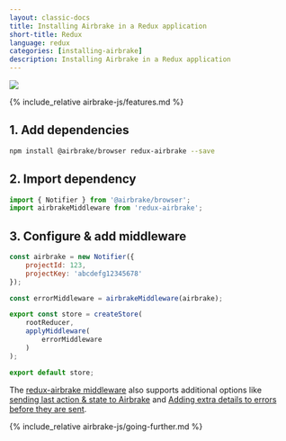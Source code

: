 ```yaml
---
layout: classic-docs
title: Installing Airbrake in a Redux application
short-title: Redux
language: redux
categories: [installing-airbrake]
description: Installing Airbrake in a Redux application
---
```


![](https://s3.amazonaws.com/document-resources/jsbrakeman.png)

{% include_relative airbrake-js/features.md %}


## 1. Add dependencies
``` bash
npm install @airbrake/browser redux-airbrake --save
```

## 2. Import dependency
``` js
import { Notifier } from '@airbrake/browser';
import airbrakeMiddleware from 'redux-airbrake';
```

## 3. Configure & add middleware
``` js
const airbrake = new Notifier({
    projectId: 123,
    projectKey: 'abcdefg12345678'
});

const errorMiddleware = airbrakeMiddleware(airbrake);

export const store = createStore(
    rootReducer,
    applyMiddleware(
        errorMiddleware
    )
);

export default store;
```

The [redux-airbrake middleware](https://github.com/alexcastillo/redux-airbrake)
also supports additional options like
[sending last action & state to Airbrake](https://github.com/alexcastillo/redux-airbrake#sending-last-action-and-store-state-to-airbrake)
and
[Adding extra details to errors before they are sent](https://github.com/alexcastillo/redux-airbrake#adding-notice-annotations-optional).

{% include_relative airbrake-js/going-further.md %}
